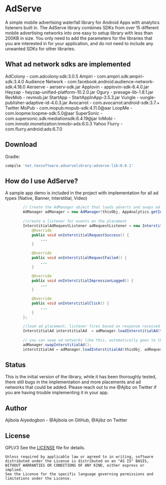 
AdServe
======

A simple mobile advertising waterfall library for Android Apps with analytics listeners built in. The AdServe library combines SDKs from over 15 different mobile advertising networks into one easy to setup library with less than 200KB in size. You only need to add the parameters for the libraries that you are interested in for your application, and do not need to include any unwanted SDKs for other libraries.


What ad network sdks are implemented
-------------------

AdColony			-	com.adcolony:sdk:3.0.5
Ampiri				-	com.ampiri.sdk:ampiri-sdk:3.4.0
Audience Network	- 	com.facebook.android:audience-network-sdk:4.18.0
Aerserve 			- 	aerserv-sdk.jar
Applovin			-	applovin-sdk-6.4.0.jar
Heyzap				-	heyzap-unified-platform-10.2.0.jar
Ogury				-	presage-lib-1.8.1.jar 
RevMob				-	revmob.jar
StartApp			-	StartAppInApp-3.5.3.jar
Vungle				-	vungle-publisher-adaptive-id-4.0.3.jar
Avocarrot			-	com.avocarrot:android-sdk:3.7.+
Twitter MoPub		- 	com.mopub:mopub-sdk:4.11.0@aar
LoopMe				- 	com.loopme:loopme-sdk:5.0@aar
SuperSonic			- 	com.supersonic.sdk:mediationsdk:6.4.19@jar
InMobi				-	com.inmobi.monetization:inmobi-ads:6.0.3
Yahoo Flurry				-	com.flurry.android:ads:6.7.0

Download
--------

Gradle:
```groovy
compile 'net.texsoftware.adservelibrary:adserve-lib:0.0.1'
```


How do I use AdServe?
-------------------
A sample app demo is included in the project with implementation for all ad types (Native, Banner, Interstitial, Video)

```java
		// Create the AdManager object that loads adverts and swaps ad networks, with an optional analytics implementation and a required file containing adnetwork info
        AdManager adManager = new AdManager(thisObj, AppAnalytics.getInstance(), "ad_networks.json");	
		
		//create a listener for events on the placement
        InterstitialAdRequestListener adRequestListener = new InterstitialAdRequestListener() {
            @Override
            public void onInterstitialRequestSuccess() {
				...
            }

            @Override
            public void onInterstitialRequestFailed() {
				...
            }

            @Override
            public void onInterstitialImpressionLogged() {
				...
            }

            @Override
            public void onInterstitialClick() {
				...
            }
        };
		
		//load ad placement, listener fires based on response received
		InterstitialAd interstitialAd  = adManager.loadInterstitialAd(thisObj, adRequestListener);
		
		// you can swap ad networks like this, automatically goes to the next network in your waterfall
        adManager.swapInterstitialAd();
		interstitialAd = adManager.loadInterstitialAd(thisObj, adRequestListener);

```

Status
------------
This is the initial version of the library, while it has been thoroughly tested, there still bugs in the implementation and more placements and ad networks that could be added. Please reach out to me @Ajibz on Twitter if you are having trouble implementing it in your app.


Author
------
Ajibola Aiyedogbon - @Ajibola on GitHub, @Ajibz on Twitter


License
-------
GPLV3 See the [LICENSE][2] file for details.

       
	Unless required by applicable law or agreed to in writing, software
    distributed under the License is distributed on an "AS IS" BASIS,
    WITHOUT WARRANTIES OR CONDITIONS OF ANY KIND, either express or implied.
    See the License for the specific language governing permissions and
    limitations under the License.


[1]: https://www.gnu.org/licenses/gpl-3.0.en.html
[2]: https://www.gnu.org/licenses/gpl-3.0.en.html